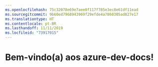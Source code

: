 ```yaml
---
ms.openlocfilehash: 75c32078e69e7aee0f117f785e3ec8e61df11ead
ms.sourcegitcommit: 9b60ed7968943969f29efde4a7860305ad827e17
ms.translationtype: HT
ms.contentlocale: pt-BR
ms.lasthandoff: 11/11/2019
ms.locfileid: "73917015"
---
```

# <a name="welcome-to-azure-dev-docs"></a>Bem-vindo(a) aos azure-dev-docs!